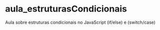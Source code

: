 # aula_estruturasCondicionais
Aula sobre estruturas condicionais no JavaScript (if/else) e (switch/case)
